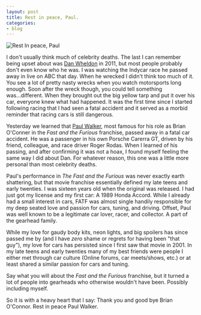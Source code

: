 ```yaml
---
layout: post
title: Rest in peace, Paul. 
categories:
- blog
---
```


![Rest In peace, Paul](http://i.imgur.com/aClJDU4.jpg)

I don't usually think much of celebrity deaths. The last I can remember being upset about was [Dan Wheldon](http://en.wikipedia.org/wiki/Dan_Wheldon) in 2011, but most people probably don't even know who he was. I was watching the Indycar race he passed away in live on ABC that day. When he wrecked I didn't think too much of it. You see a lot of pretty nasty wrecks when you watch motorsports long enough. Soon after the wreck though, you could tell something was...different. When they brought out the big yellow tarp and put it over his car, everyone knew what had happened. It was the first time since I started following racing that I had seen a fatal accident and it served as a morbid reminder that racing cars is still dangerous. 

<!--more-->

Yesterday we learned that [Paul Walker](http://en.wikipedia.org/wiki/Paul_Walker), most famous for his role as Brian O'Conner in the *Fast and the Furious* franchise, passed away in a fatal car accident. He was a passenger in his own Porsche Carerra GT, driven by his friend, colleague, and race driver Roger Rodas. When I learned of his passing, and after confirming it was not a hoax, I found myself feeling the same way I did about Dan. For whatever reason, this one was a little more personal than most celebrity deaths. 

Paul's performance in *The Fast and the Furious* was never exactly earth shattering, but that movie franchise essentially defined my late teens and early twenties. I was sixteen years old when the original was released. I had just got my license and my first car: A 1989 Honda Accord. While I already had a small interest in cars, FATF was almost single handily responsible for my deep seated love and passion for cars, tuning, and driving. Offset, Paul was well known to be a legitimate car lover, racer, and collector. A part of the gearhead family. 

While my love for gaudy body kits, neon lights, and big spoilers has since passed me by (and I have *zero* shame or regrets for having been "that guy"), my love for cars has persisted since I first saw that movie in 2001. In my late teens and early twenties many of my best friends were people I either met through car culture (Online forums, car meets/shows, etc.) or at least shared a similar passion for cars and tuning. 

Say what you will about the *Fast and the Furious* franchise, but it turned a lot of people into gearheads who otherwise wouldn't have been. Possibly including myself. 

So it is with a heavy heart that I say: Thank you and good bye Brian O'Connor. Rest in peace Paul Walker.